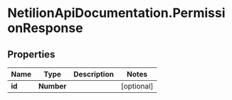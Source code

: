 # NetilionApiDocumentation.PermissionResponse

## Properties
Name | Type | Description | Notes
------------ | ------------- | ------------- | -------------
**id** | **Number** |  | [optional] 
